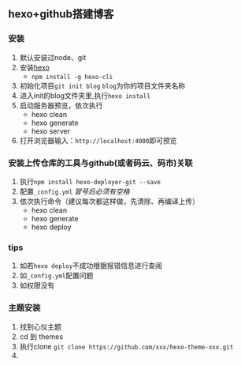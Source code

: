 ## hexo+github搭建博客
### 安装
1. 默认安装过node、git
2. 安装[hexo](https://hexo.io/zh-tw/)
    - `npm install -g hexo-cli`
3. 初始化项目`git init blog` `blog`为你的项目文件夹名称
4. 进入init的blog文件夹里,执行`hexo install`
5. 启动服务器预览，依次执行
    - hexo clean
    - hexo generate
    - hexo server
6. 打开浏览器输入：`http://localhost:4000`即可预览
### 安装上传仓库的工具与github(或者码云、码市)关联
1. 执行`npm install hexo-deployer-git --save`
2. 配置`_config.yml` *冒号后必须有空格*
3. 依次执行命令（建议每次都这样做，先清除、再编译上传）
    - hexo clean
    - hexo generate
    - hexo deploy
### tips
1. 如若`hexo deploy`不成功根据报错信息进行查阅
2. 如`_config.yml`配置问题
3. 如权限没有



### 主题安装
1. 找到心仪主题
2. cd 到 themes
3. 执行clone `git clone https://github.com/xxx/hexo-theme-xxx.git`
4. 
